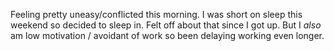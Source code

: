 Feeling pretty uneasy/conflicted this morning. 
I was short on sleep this weekend so decided to sleep in. Felt off about that since I got up. But I *also* am low motivation / avoidant of work so been delaying working even longer. 
